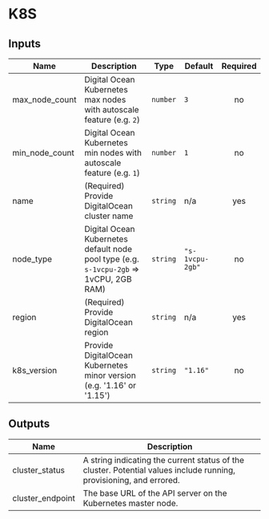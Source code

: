 # K8S

<!-- BEGINNING OF PRE-COMMIT-TERRAFORM DOCS HOOK -->
## Inputs

| Name | Description | Type | Default | Required |
|------|-------------|------|---------|:--------:|
| max\_node\_count | Digital Ocean Kubernetes max nodes with autoscale feature (e.g. `2`) | `number` | `3` | no |
| min\_node\_count | Digital Ocean Kubernetes min nodes with autoscale feature (e.g. `1`) | `number` | `1` | no |
| name | (Required) Provide DigitalOcean cluster name | `string` | n/a | yes |
| node\_type | Digital Ocean Kubernetes default node pool type (e.g. `s-1vcpu-2gb` => 1vCPU, 2GB RAM) | `string` | `"s-1vcpu-2gb"` | no |
| region | (Required) Provide DigitalOcean region | `string` | n/a | yes |
| k8s_version | Provide DigitalOcean Kubernetes minor version (e.g. '1.16' or '1.15') | `string` | `"1.16"` | no |

## Outputs

| Name | Description |
|------|-------------|
| cluster\_status | A string indicating the current status of the cluster. Potential values include running, provisioning, and errored. |
| cluster\_endpoint | The base URL of the API server on the Kubernetes master node. |

<!-- END OF PRE-COMMIT-TERRAFORM DOCS HOOK -->
